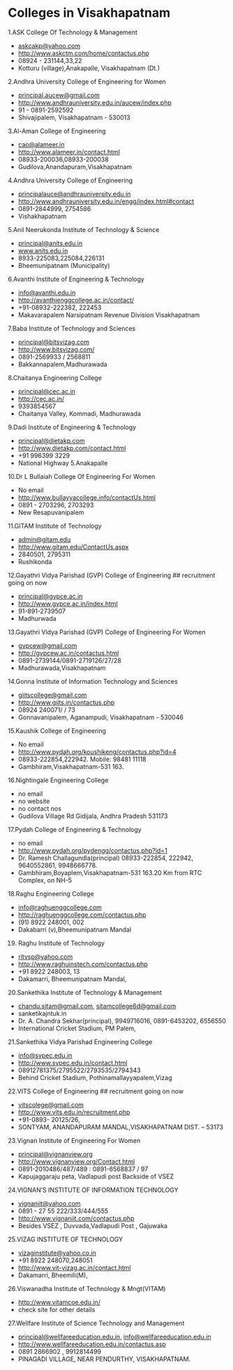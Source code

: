 # Colleges in Visakhapatnam

1.ASK College Of Technology & Management  
  * askcakp@yahoo.com
  * http://www.askctm.com/home/contactus.php
  * 08924 - 231144,33,22
  * Kotturu (village),Anakapalle, Visakhapatnam (Dt.)  

2.Andhra University College of Engineering for Women
  * principal.aucew@gmail.com
  * http://www.andhrauniversity.edu.in/aucew/index.php
  * 91 - 0891-2592592
  * Shivajipalem, Visakhapatnam - 530013

3.Al-Aman College of Engineering
  * cao@alameer.in
  * http://www.alameer.in/contact.html
  * 08933-200036,08933-200038
  * Gudilova,Anandapuram,Visakhapatnam

4.Andhra University College of Engineering
  * principalauce@andhrauniversity.edu.in
  * http://www.andhrauniversity.edu.in/engg/index.html#contact
  * 0891-2844999, 2754586
  * Vishakhapatnam

5.Anil Neerukonda Institute of Technology & Science
  * principal@anits.edu.in
  * www.anits.edu.in
  * 8933-225083,225084,226131 
  * Bheemunipatnam (Municipality)

6.Avanthi Institute of Engineering & Technology
  * info@avanthi.edu.in
  * http://avanthienggcollege.ac.in/contact/
  * +91-08932-222382, 222453
  * Makavarapalem Narsipatnam Revenue Division Visakhapatnam

7.Baba Institute of Technology and Sciences
  * principal@bitsvizag.com
  * http://www.bitsvizag.com/
  * 0891-2569933 / 2568811
  * Bakkannapalem,Madhurawada

8.Chaitanya Engineering College
  * principal@cec.ac.in
  * http://cec.ac.in/
  * 9393854567
  * Chaitanya Valley, Kommadi, Madhurawada

9.Dadi Institute of Engineering & Technology
  * principal@dietakp.com
  * http://www.dietakp.com/contact.html
  * +91 996399 3229
  * National Highway 5.Anakapalle 

10.Dr L Bullaiah College Of Engineering For Women
  * No email 
  * http://www.bullayyacollege.info/contactUs.html
  * 0891 - 2703296, 2703293
  * New Resapuvanipalem

11.GITAM Institute of Technology
  * admin@gitam.edu
  * http://www.gitam.edu/ContactUs.aspx
  * 2840501, 2795311
  * Rushikonda

12.Gayathri Vidya Parishad (GVP) College of Engineering ## recruitment going on now
  * principal@gvpce.ac.in
  * http://www.gvpce.ac.in/index.html
  * 91-891-2739507
  * Madhurwada

13.Gayathri Vidya Parishad (GVP) College of Engineering For Women
  * gvpcew@gmail.com
  * http://gvpcew.ac.in/contactus.html
  * 0891-2739144/0891-2719126/27/28
  * Madhurawada,Visakhapatnam

14.Gonna Institute of Information Technology and Sciences
  * giitscollege@gmail.com
  * http://www.giits.in/contactus.php
  * 08924 240071/ / 73
  * Gonnavanipalem, Aganampudi, Visakhapatnam - 530046

15.Kaushik College of Engineering     
  * No email
  * http://www.pydah.org/koushikeng/contactus.php?id=4
  * 08933-222854,222942. Mobile: 98481 11118
  * Gambhiram,Visakhapatnam-531 163.

16.Nightingale Engineering College
  * no email
  * no website
  * no contact nos
  * Gudilova Village Rd Gidijala, Andhra Pradesh 531173  

17.Pydah College of Engineering & Technology
  * no email
  * http://www.pydah.org/pydengg/contactus.php?id=1
  * Dr. Ramesh Challagundla(principal) 08933-222854, 222942, 9640552861, 9948666778.
  * Gambhiram,Boyaplem,Visakhapatnam-531 163.20 Km from RTC Complex, on NH-5

18.Raghu Engineering College
  * info@raghuenggcollege.com
  * http://raghuenggcollege.com/contactus.php
  * (91) 8922 248001, 002
  * Dakabarri (v),Bheemunipatnam Mandal

19. Raghu Institute of Technology
  * ritvsp@yahoo.com
  * http://www.raghuinstech.com/contactus.php
  * +91 8922 248003, 13
  * Dakamarri, Bheemunipatnam Mandal,

20.Sankethika Institute of Technology & Management
  * chandu.sitam@gmail.com, sitamcollege6d@gmail.com
  * sanketikajntuk.in
  * Dr. A. Chandra Sekhar(principal), 9949716016, 0891-6453202, 6556550
  * International Cricket Stadium, PM Palem, 

21.Sankethika Vidya Parishad Engineering College
  * info@svpec.edu.in
  * http://www.svpec.edu.in/contact.html
  * 08912781375/2795522/2793535/2794343
  * Behind Cricket Stadium, Pothinamallayyapalem,Vizag

22.VITS College of Engineering ## recruitment going on now
  * vitscolege@gmail.com
  * http://www.vits.edu.in/recruitment.php
  * +91-0893- 20125/26,
  * SONTYAM, ANANDAPURAM MANDAL,VISAKHAPATNAM DIST. – 53173        

23.Vignan Institute of Engineering For Women
  * principal@vignanview.org 
  * http://www.vignanview.org/Contact.html
  * 0891-2010486/487/489 : 0891-6568837 / 97
  * Kapujaggaraju peta, Vadlapudi post Backside of VSEZ

24.VIGNAN’S INSTITUTE OF INFORMATION TECHNOLOGY
  * vignaniit@yahoo.com 
  * 0891 - 27 55 222/333/444/555
  * http://www.vignaniit.com/contactus.php
  * Besides VSEZ , Duvvada,Vadlapudi Post , Gajuwaka

25.VIZAG INSTITUTE OF TECHNOLOGY
  * vizaginstitute@yahoo.co.in
  * +91 8922 248070,248051
  * http://www.vit-vizag.ac.in/contact.html
  * Dakamarri, Bheemili(M),

26.Viswanadha Institute of Technology & Mngt(VITAM)
  * http://www.vitamcoe.edu.in/
  * check site for other details
  
27.Wellfare Institute of Science Technology and Management
  * principal@wellfareeducation.edu.in, info@wellfareeducation.edu.in
  * http://www.wellfareeducation.edu.in/contactus.asp
  * 0891 2866902 , 9912814499
  * PINAGADI VILLAGE, NEAR PENDURTHY, VISAKHAPATNAM. 



